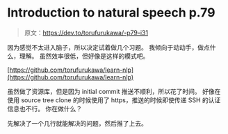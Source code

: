 # Introduction to natural speech p.79

> 原文：<https://dev.to/torufurukawa/-p79-i31>

因为感觉不太进入脑子，所以决定试着做几个习题。 我倾向于动动手，做点什么，理解。 虽然效率很低，但好像是这样的模式吧。

[https://github.com/torufurukawa/learn-nlp](https://github.com/torufurukawa/learn-nlp)

虽然做了资源库，但是因为 initial commit 推送不顺利，所以花了时间。 好像在使用 source tree clone 的时候使用了 https，推送的时候即使传递 SSH 的认证信息也不行。 你在做什么？

先解决了一个几行就能解决的问题，然后推了上去。